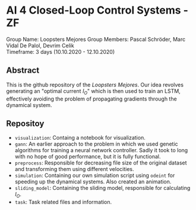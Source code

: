 # AI 4 Closed-Loop Control Systems - ZF

Group Name: Loopsters Mejores
Group Members: Pascal Schröder, Marc Vidal De Palol, Devrim Celik  
Timeframe: $3$ days (10.10.2020 - 12.10.2020)  

## Abstract
This is the github repository of the *Loopsters Mejores*. Our idea revolves generating an "optimal current $I_O$" which is then used to train an LSTM, effectively avoiding the problem of propagating gradients through the dynamical system. 

## Repositoy
+ ```visualization```: Containg a notebook for visualization.
+ ```gann```: An earlier approach to the problem in which we used genetic algorithms for training a neural network controller. Sadly it took to long with no hope of good performance, but it is fully functional.
+ ```preprocess```: Responsible for decreasing file size of the original dataset and transforming them using different velocities.
+ ```simulation```: Containing our own simulation script using ```odeint``` for speeding up the dynamical systems. Also created an animation.
+ ```sliding_model```: Containing the sliding model, responsible for calculating $I_O$.
+ ```task```: Task related files and information.

